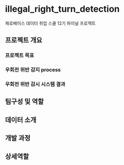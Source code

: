 # illegal_right_turn_detection
제로베이스 데이터 취업 스쿨 12기 파이널 프로젝트
## 프로젝트 개요
### 프로젝트 목표
### 우회전 위반 감지 process
### 우회전 위반 감시 시스템 결과
## 팀구성 및 역할
## 데이터 소개
## 개발 과정
## 상세역할
